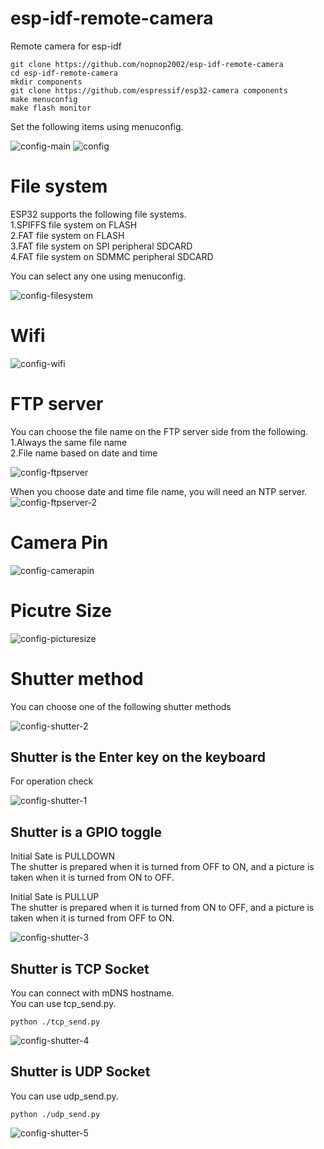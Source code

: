 # esp-idf-remote-camera
Remote camera for esp-idf

```
git clone https://github.com/nopnop2002/esp-idf-remote-camera
cd esp-idf-remote-camera
mkdir components
git clone https://github.com/espressif/esp32-camera components
make menuconfig
make flash monitor
```

Set the following items using menuconfig.

![config-main](https://user-images.githubusercontent.com/6020549/66263277-d0270780-e82a-11e9-8d2e-16e020a897c2.jpg)
![config](https://user-images.githubusercontent.com/6020549/66263086-38c0b500-e828-11e9-904c-42bf5804ff50.jpg)

# File system

ESP32 supports the following file systems.   
1.SPIFFS file system on FLASH   
2.FAT file system on FLASH   
3.FAT file system on SPI peripheral SDCARD   
4.FAT file system on SDMMC peripheral SDCARD   

You can select any one using menuconfig.   

![config-filesystem](https://user-images.githubusercontent.com/6020549/66263087-3bbba580-e828-11e9-8bd5-36137eb4627d.jpg)

# Wifi

![config-wifi](https://user-images.githubusercontent.com/6020549/66263088-42e2b380-e828-11e9-9ea0-2191f99db05e.jpg)

# FTP server

You can choose the file name on the FTP server side from the following.   
1.Always the same file name   
2.File name based on date and time   

![config-ftpserver](https://user-images.githubusercontent.com/6020549/66263096-483ffe00-e828-11e9-8452-25518d18bd8b.jpg)

When you choose date and time file name, you will need an NTP server.
![config-ftpserver-2](https://user-images.githubusercontent.com/6020549/66263303-78d56700-e82b-11e9-9290-067f6b9f974e.jpg)

# Camera Pin

![config-camerapin](https://user-images.githubusercontent.com/6020549/66263115-55f58380-e828-11e9-87ab-a57c6ec999df.jpg)

# Picutre Size

![config-picturesize](https://user-images.githubusercontent.com/6020549/66263117-60b01880-e828-11e9-9839-8c38edd0ced2.jpg)

# Shutter method

You can choose one of the following shutter methods

![config-shutter-2](https://user-images.githubusercontent.com/6020549/66263121-660d6300-e828-11e9-9c8f-8c12a8f3f2a7.jpg)

## Shutter is the Enter key on the keyboard   
For operation check

![config-shutter-1](https://user-images.githubusercontent.com/6020549/66263120-6574cc80-e828-11e9-980b-b495e9f59e8e.jpg)

## Shutter is a GPIO toggle

Initial Sate is PULLDOWN   
The shutter is prepared when it is turned from OFF to ON, and a picture is taken when it is turned from ON to OFF.   

Initial Sate is PULLUP   
The shutter is prepared when it is turned from ON to OFF, and a picture is taken when it is turned from OFF to ON.   

![config-shutter-3](https://user-images.githubusercontent.com/6020549/66263122-660d6300-e828-11e9-8619-e54ab0c6b54f.jpg)

## Shutter is TCP Socket   

You can connect with mDNS hostname.   
You can use tcp_send.py.   
```
python ./tcp_send.py
```
![config-shutter-4](https://user-images.githubusercontent.com/6020549/66263123-660d6300-e828-11e9-897e-137533cd246f.jpg)


## Shutter is UDP Socket
You can use udp_send.py.   
```
python ./udp_send.py
```

![config-shutter-5](https://user-images.githubusercontent.com/6020549/66263119-6574cc80-e828-11e9-96f0-9a48bc2fe014.jpg)



